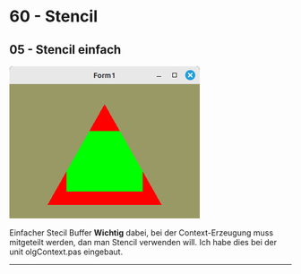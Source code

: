 # 60 - Stencil
## 05 - Stencil einfach

![image.png](image.png)

Einfacher Stecil Buffer
**Wichtig** dabei, bei der Context-Erzeugung muss mitgeteilt werden, dan man Stencil verwenden will.
Ich habe dies bei der unit olgContext.pas eingebaut.

---

